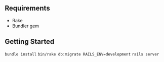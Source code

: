 Requirements
--
* Rake
* Bundler gem

Getting Started
--
`bundle install`
`bin/rake db:migrate RAILS_ENV=development`
`rails server`
